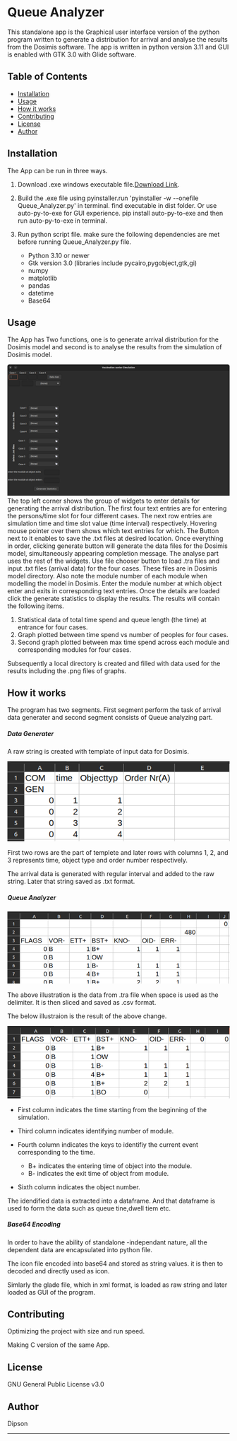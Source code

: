 # Queue Analyzer

This standalone app is the Graphical user interface version of the python program written to generate a distribution for arrival and analyse the results from the Dosimis software. The app is written in python version 3.11 and GUI is enabled with GTK 3.0 with Glide software.

## Table of Contents

- [Installation](#installation)
- [Usage](#usage)
- [How it works](#how-it-works)
- [Contributing](#contributing)
- [License](#license)
- [Author](#author)

## Installation

The App can be run in three ways.

1. Download .exe windows executable file.[Download Link](https://drive.google.com/file/d/112hH66TlmQ7xwqi7EwZhJhfROGHBMQms/view?usp=share_link).
2. Build the .exe file using pyinstaller.run 'pyinstaller -w --onefile Queue_Analyzer.py' in terminal.
   find executable in dist folder.
   Or use auto-py-to-exe for GUI experience.
   pip install auto-py-to-exe and then run auto-py-to-exe in terminal.
3. Run python script file. make sure the following dependencies are met before running Queue_Analyzer.py file.

   - Python 3.10 or newer
   - Gtk version 3.0 (libraries include pycairo,pygobject,gtk,gi)
   - numpy
   - matplotlib
   - pandas
   - datetime
   - Base64

## Usage

The App has Two functions, one is to generate arrival distribution for the Dosimis model and second is to analyse the results from the simulation of Dosimis model.

![1683726801669](image/readme/1683726801669.png)
The top left corner shows the group of widgets to enter details for generating the arrival distribution. The first four text entries are for entering the persons/time slot for four different cases. The next row entries are simulation time and time slot value (time interval) respectively. Hovering mouse pointer over them shows which text entries for which. The Button next to it enables to save the .txt files at desired location. Once everything in order, clicking generate button will generate the data files for the Dosimis model, simultaneously appearing completion message.
The analyse part uses the rest of the widgets. Use file chooser button to load .tra files and input .txt files (arrival data) for the four cases. These files are in Dosimis model directory. Also note the module number of each module when modelling the model in Dosimis. Enter the module number at which object enter and exits in corresponding text entries. Once the details are loaded click the generate statistics to display the results.
The results will contain the following items.

1. Statistical data of total time spend and queue length (the time) at entrance for four cases.
2. Graph plotted between time spend vs number of peoples for four cases.
3. Second graph plotted between max time spend across each module and corresponding modules for four cases.

Subsequently a local directory is created and filled with data used for the results including the .png files of graphs.

## How it works

The program has two segments. First segment perform the task of arrival data generater and second segment consists of Queue analyzing part.

##### Data Generater

A raw string is created with template of input data for Dosimis.

![Alt text](image/readme/1683685484731.png)

First two rows are the part of templete and later rows with columns 1, 2, and 3 represents time, object type and order number respectively.

The arrival data is generated with regular interval and added to the raw string. Later that string saved as .txt format.

##### Queue Analyzer

![Alt text](image/readme/1683686296907.png)

The above illustration is the data from .tra file when space is used as the delimiter. It is then sliced and saved as .csv format.

The below illustraion is the result of the above change.

![Alt text](image/readme/1683686156741.png)

* First column indicates the time starting from the beginning of the simulation.
* Third column indicates identifying number of module.
* Fourth column indicates the keys to identifiy the current event corresponding to the time.

  - B+ indicates the entering time of object into the module.
  - B- indicates the exit time of object from module.
* Sixth column indicates the object number.

The idendified data is extracted into a dataframe. And that dataframe is used to form the data such as queue tine,dwell tiem etc.

##### Base64 Encoding

In order to have the ability of standalone -independant nature, all the dependent data are encapsulated into python file.

The icon file encoded into base64 and stored as string values. it is then to decoded and directly used as icon.

Simlarly the glade file, which in xml format, is loaded as raw string and later loaded as GUI of the program.

## Contributing

Optimizing the project with size and run speed.

Making C version of the same App.

## License

GNU General Public License v3.0

## Author

Dipson

---
